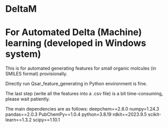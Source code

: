 # DeltaM
# For Automated Delta (Machine) learning (developed in Windows system)
This is for automated generating features for small organic molcules (in SMILES format) provisionally.

Directly run Qsar_feature_generating in Python environment is fine.

The last step (write all the features into a .csv file) is a bit time-consuming, please wait patiently.

The main dependencies are as follows:
deepchem==2.8.0
numpy=1.24.3
pandas==2.0.3
PubChemPy==1.0.4
python=3.8.19
rdkit==2023.9.5
scikit-learn==1.3.2
scipy==1.10.1
